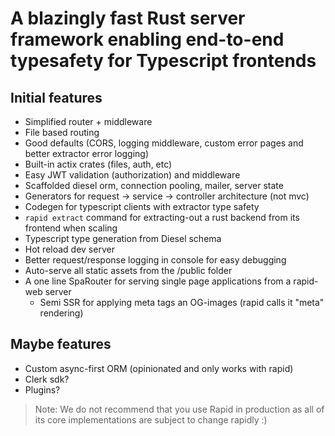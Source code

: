 # A blazingly fast Rust server framework enabling end-to-end typesafety for Typescript frontends

## Initial features
- Simplified router + middleware
- File based routing
- Good defaults (CORS, logging middleware, custom error pages and better extractor error logging)
- Built-in actix crates (files, auth, etc)
- Easy JWT validation (authorization) and middleware
- Scaffolded diesel orm, connection pooling, mailer, server state
- Generators for request -> service -> controller architecture (not mvc)
- Codegen for typescript clients with extractor type safety
- `rapid extract` command for extracting-out a rust backend from its frontend when scaling
- Typescript type generation from Diesel schema
- Hot reload dev server
- Better request/response logging in console for easy debugging
- Auto-serve all static assets from the /public folder
- A one line SpaRouter for serving single page applications from a rapid-web server
    - Semi SSR for applying meta tags an OG-images (rapid calls it "meta" rendering)

## Maybe features
- Custom async-first ORM (opinionated and only works with rapid)
- Clerk sdk?
- Plugins?

> Note: We do not recommend that you use Rapid in production as all of its core implementations are subject to change rapidly :)
